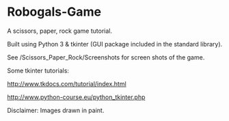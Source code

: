 # Robogals-Game
A scissors, paper, rock game tutorial. 

Built using Python 3 & tkinter (GUI package included in the standard library).

See /Scissors_Paper_Rock/Screenshots for screen shots of the game.


Some tkinter tutorials:

http://www.tkdocs.com/tutorial/index.html

http://www.python-course.eu/python_tkinter.php

Disclaimer: Images drawn in paint.
